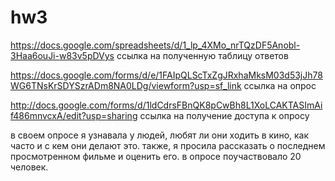 # hw3

https://docs.google.com/spreadsheets/d/1_lp_4XMo_nrTQzDF5Anobl-3Haa6ouJi-w83v5pDVys ссылка на полученную таблицу ответов

https://docs.google.com/forms/d/e/1FAIpQLScTxZgJRxhaMksM03d53jJh78WG6TNsKrSDYSzrADm8NA0LDg/viewform?usp=sf_link ссылка на опрос

http://docs.google.com/forms/d/1ldCdrsFBnQK8pCwBh8L1XoLCAKTASImAif486mnvcxA/edit?usp=sharing ссылка на получение доступа к опросу

в своем опросе я узнавала у людей, любят ли они ходить в кино, как часто и с кем они делают это. также, я просила рассказать о последнем просмотренном фильме и оценить его. в опросе поучаствовало 20 человек.
